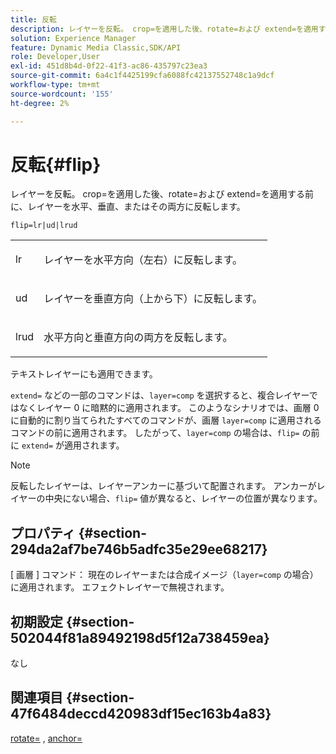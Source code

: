```yaml
---
title: 反転
description: レイヤーを反転。 crop=を適用した後、rotate=および extend=を適用する前に、レイヤーを水平、垂直、またはその両方に反転します。
solution: Experience Manager
feature: Dynamic Media Classic,SDK/API
role: Developer,User
exl-id: 451d8b4d-0f22-41f3-ac86-435797c23ea3
source-git-commit: 6a4c1f4425199cfa6088fc42137552748c1a9dcf
workflow-type: tm+mt
source-wordcount: '155'
ht-degree: 2%

---
```


# 反転{#flip}

レイヤーを反転。 crop=を適用した後、rotate=および extend=を適用する前に、レイヤーを水平、垂直、またはその両方に反転します。

`flip=lr|ud|lrud`

<table id="simpletable_072CA0E24B7146D48AEFD70E51E849C2"> 
 <tr class="strow"> 
  <td class="stentry"> <p> <span class="codeph"> lr </span> </p> </td> 
  <td class="stentry"> <p>レイヤーを水平方向（左右）に反転します。 </p> </td> 
 </tr> 
 <tr class="strow"> 
  <td class="stentry"> <p> <span class="codeph"> ud </span> </p> </td> 
  <td class="stentry"> <p>レイヤーを垂直方向（上から下）に反転します。 </p> </td> 
 </tr> 
 <tr class="strow"> 
  <td class="stentry"> <p> <span class="codeph"> lrud </span> </p> </td> 
  <td class="stentry"> <p>水平方向と垂直方向の両方を反転します。 </p> </td> 
 </tr> 
</table>

テキストレイヤーにも適用できます。

`extend=` などの一部のコマンドは、`layer=comp` を選択すると、複合レイヤーではなくレイヤー 0 に暗黙的に適用されます。 このようなシナリオでは、画層 0 に自動的に割り当てられたすべてのコマンドが、画層 `layer=comp` に適用されるコマンドの前に適用されます。 したがって、`layer=comp` の場合は、`flip=` の前に `extend=` が適用されます。

>[!NOTE]
>
>反転したレイヤーは、レイヤーアンカーに基づいて配置されます。 アンカーがレイヤーの中央にない場合、`flip=` 値が異なると、レイヤーの位置が異なります。

## プロパティ {#section-294da2af7be746b5adfc35e29ee68217}

[ 画層 ] コマンド： 現在のレイヤーまたは合成イメージ（`layer=comp` の場合）に適用されます。 エフェクトレイヤーで無視されます。

## 初期設定 {#section-502044f81a89492198d5f12a738459ea}

なし

## 関連項目 {#section-47f6484deccd420983df15ec163b4a83}

[rotate=](../../../../../is-api/http-ref/image-serving-api-ref/c-http-protocol-reference/c-command-reference/r-rotate.md#reference-12abb086635546ec9ec2e1a793dc1096) , [anchor=](../../../../../is-api/http-ref/image-serving-api-ref/c-http-protocol-reference/c-command-reference/r-anchor.md#reference-6661e548ab284b82828d8d94c8ddeb7c)
